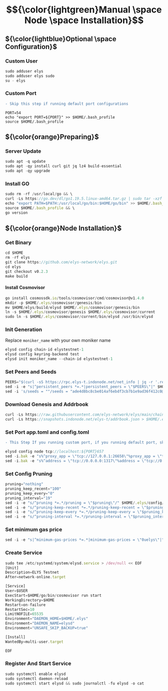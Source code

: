 # $${\color{lightgreen}Manual \space Node \space Installation}$$

## ${\color{lightblue}Optional \space Configuration}$
### Custom User

```javascript
sudo adduser elys
sudo adduser elys sudo
su - elys
```
### Custom Port
```diff
- Skip this step if running default port configurations
```
```
PORT=54
echo "export PORT=${PORT}" >> $HOME/.bash_profile
source $HOME/.bash_profile
```
 
## ${\color{orange}Preparing}$	
### Server Update
```javascript
sudo apt -q update
sudo apt -qy install curl git jq lz4 build-essential
sudo apt -qy upgrade
```

### Install GO
```javascript
sudo rm -rf /usr/local/go && \
curl -Ls https://go.dev/dl/go1.19.5.linux-amd64.tar.gz | sudo tar -xzf - -C /usr/local && \
echo "export PATH=$PATH:/usr/local/go/bin:$HOME/go/bin" >> $HOME/.bash_profile && \
source $HOME/.bash_profile && \
go version


```
## ${\color{orange}Node Installation}$	
### Get Binary
```javascript
cd $HOME
rm -rf elys
git clone https://github.com/elys-network/elys.git
cd elys
git checkout v0.2.3
make build
```

#### Install Cosmovisor
```javascript
go install cosmossdk.io/tools/cosmovisor/cmd/cosmovisor@v1.4.0
mkdir -p $HOME/.elys/cosmovisor/genesis/bin
mv $HOME/elys/build/elysd $HOME/.elys/cosmovisor/genesis/bin
ln -s $HOME/.elys/cosmovisor/genesis $HOME/.elys/cosmovisor/current
sudo ln -s $HOME/.elys/cosmovisor/current/bin/elysd /usr/bin/elysd
```

### Init Generation

Replace `moniker_name` with your own moniker name
```javascript
elysd config chain-id elystestnet-1
elysd config keyring-backend test
elysd init moniker_name --chain-id elystestnet-1
```

### Set Peers and Seeds
```javascript
PEERS="$(curl -sS https://rpc.elys-t.indonode.net/net_info | jq -r '.result.peers[] | "\(.node_info.id)@\(.remote_ip):\(.node_info.listen_addr)"' | awk -F ':' '{print $1":"$(NF)}' | sed -z 's|\n|,|g;s|.$||')"
sed -i -e "s|^persistent_peers *=.*|persistent_peers = \"$PEERS\"|" $HOME/.elys/config/config.toml
sed -i 's/seeds = ""/seeds = "ade4d8bc8cbe014af6ebdf3cb7b1e9ad36f412c0@testnet-seeds.polkachu.com:22056"/' ~/.elys/config/config.toml
```

### Download Genesis and Addrbook
```javascript
curl -Ls https://raw.githubusercontent.com/elys-network/elys/main/chain/genesis.json > $HOME/.elys/config/genesis.json
curl -Ls https://snapshots.indonode.net/elys-t/addrbook.json > $HOME/.elys/config/addrbook.json
```

### Set Port app.toml and config.toml
```diff
- This Step If you running custom port, if you running default port, skip this step
```
```javascript
elysd config node tcp://localhost:${PORT}657
sed -i.bak -e "s%^proxy_app = \"tcp://127.0.0.1:26658\"%proxy_app = \"tcp://127.0.0.1:${PORT}658\"%; s%^laddr = \"tcp://127.0.0.1:26657\"%laddr = \"tcp://127.0.0.1:${PORT}657\"%; s%^pprof_laddr = \"localhost:6060\"%pprof_laddr = \"localhost:${PORT}060\"%; s%^laddr = \"tcp://0.0.0.0:26656\"%laddr = \"tcp://0.0.0.0:${PORT}656\"%; s%^prometheus_listen_addr = \":26660\"%prometheus_listen_addr = \":${PORT}660\"%" $HOME/.elys/config/config.toml
sed -i.bak -e "s%^address = \"tcp://0.0.0.0:1317\"%address = \"tcp://0.0.0.0:${PORT}317\"%; s%^address = \":8080\"%address = \":${PORT}080\"%; s%^address = \"0.0.0.0:9090\"%address = \"0.0.0.0:${PORT}090\"%; s%^address = \"0.0.0.0:9091\"%address = \"0.0.0.0:${PORT}091\"%" $HOME/.elys/config/app.toml
```

### Set Config Pruning
```javascript
pruning="nothing"
pruning_keep_recent="100"
pruning_keep_every="0"
pruning_interval="19"
sed -i -e "s/^pruning *=.*/pruning = \"$pruning\"/" $HOME/.elys/config/app.toml
sed -i -e "s/^pruning-keep-recent *=.*/pruning-keep-recent = \"$pruning_keep_recent\"/" $HOME/.elys/config/app.toml
sed -i -e "s/^pruning-keep-every *=.*/pruning-keep-every = \"$pruning_keep_every\"/" $HOME/.elys/config/app.toml
sed -i -e "s/^pruning-interval *=.*/pruning-interval = \"$pruning_interval\"/" $HOME/.elys/config/app.toml
```

### Set minimum gas price
```javascript
sed -i -e "s|^minimum-gas-prices *=.*|minimum-gas-prices = \"0uelys\"|" $HOME/.elys/config/app.toml
```

### Create Service

```javascript
sudo tee /etc/systemd/system/elysd.service > /dev/null << EOF
[Unit]
Description=ELYS Testnet
After=network-online.target

[Service]
User=$USER
ExecStart=$HOME/go/bin/cosmovisor run start
WorkingDirectory=$HOME
Restart=on-failure
RestartSec=10
LimitNOFILE=65535
Environment="DAEMON_HOME=$HOME/.elys"
Environment="DAEMON_NAME=elysd"
Environment="UNSAFE_SKIP_BACKUP=true"

[Install]
WantedBy=multi-user.target

EOF
```

### Register And Start Service
```javascript
sudo systemctl enable elysd
sudo systemctl daemon-reload
sudo systemctl start elysd && sudo journalctl -fu elysd -o cat
